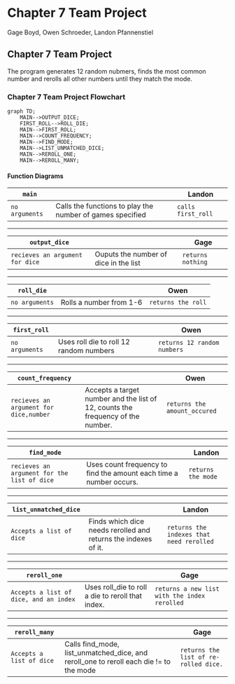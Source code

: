 # Chapter 7 Team Project
Gage Boyd, Owen Schroeder, Landon Pfannenstiel

## Chapter 7 Team Project
The program generates 12 random nubmers, finds the most common number and rerolls all other
numbers until they match the mode.

### Chapter 7 Team Project Flowchart
```mermaid
graph TD;
    MAIN-->OUTPUT_DICE;
    FIRST_ROLL-->ROLL_DIE;
    MAIN-->FIRST_ROLL;
    MAIN-->COUNT_FREQUENCY;
    MAIN-->FIND_MODE;
    MAIN-->LIST_UNMATCHED_DICE;
    MAIN-->REROLL_ONE;
    MAIN-->REROLL_MANY;
```

#### Function Diagrams

| `main`             |               |  Landon     |
| ------------------ | ------------- | ------------ |
| `no arguments`    | Calls the functions to play the number of games specified |`calls first_roll`|
***
| `output_dice`    |               |    Gage  |
| ------------------ | ------------- | ------------ |
| `recieves an argument for dice`    | Ouputs the number of dice in the list  | `returns nothing`|
***
| `roll_die`| | Owen|
| ------------------ | ------------- | ------------ |
|`no arguments`| Rolls a number from 1-6 | `returns the roll`|
***
| `first_roll`| | Owen|
| ------------------ | ------------- | ------------ |
| `no arguments`| Uses roll die to roll 12 random numbers | `returns 12 random numbers`|
***
| `count_frequency`| | Owen | 
| ------------------ | ------------- | ------------ |
| `recieves an argument for dice,number` | Accepts a target number and the list of 12, counts the frequency of the number. | `returns the amount_occured`|
***
| `find_mode`| | Landon | 
| ------------------ | ------------- | ------------ |
| `recieves an argument for the list of dice` | Uses count frequency to find the amount each time a number occurs. | `returns the mode`|
***
| `list_unmatched_dice`| | Landon | 
| ------------------ | ------------- | ------------ |
| `Accepts a list of dice` | Finds which dice needs rerolled and returns the indexes of it. | `returns the indexes that need rerolled`|
***
| `reroll_one`| | Gage | 
| ------------------ | ------------- | ------------ |
| `Accepts a list of dice, and an index` | Uses roll_die to roll a die to reroll that index.| `returns a new list with the index rerolled`|
***
| `reroll_many`| | Gage | 
| ------------------ | ------------- | ------------ |
| `Accepts a list of dice` | Calls find_mode, list_unmatched_dice, and reroll_one to reroll each die != to the mode | `returns the list of re-rolled dice.`|

